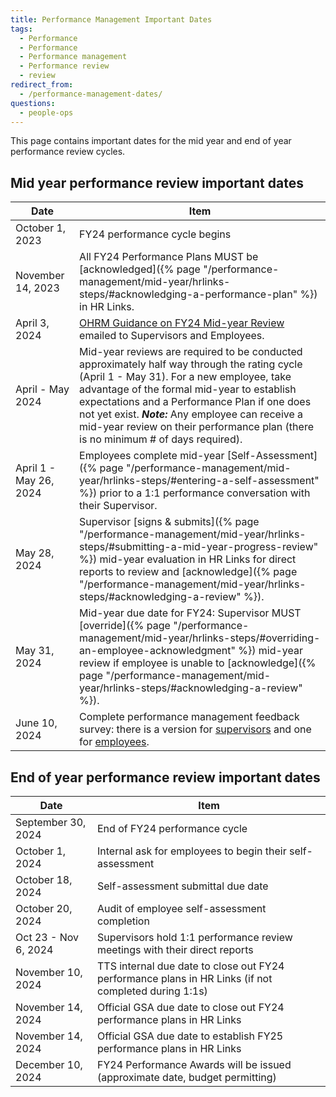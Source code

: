 ```yaml
---
title: Performance Management Important Dates
tags:
  - Performance
  - Performance
  - Performance management
  - Performance review
  - review
redirect_from:
  - /performance-management-dates/
questions:
  - people-ops
---
```


This page contains important dates for the mid year and end of year performance
review cycles.

## Mid year performance review important dates

| Date            | Item                                                                                                                                                                                                                                                                                                   |
| --------------- | ------------------------------------------------------------------------------------------------------------------------------------------------------------------------------------------------------------------------------------------------------------------------------------------------------ |
| October 1, 2023 | FY24 performance cycle begins                                                                                                                                                                                                                                                                          |
| November 14, 2023     | All FY24 Performance Plans MUST be [acknowledged]({% page "/performance-management/mid-year/hrlinks-steps/#acknowledging-a-performance-plan" %}) in HR Links.                                                                                                                                      |
| April 3, 2024     | [OHRM Guidance on FY24 Mid-year Review](https://drive.google.com/file/d/1CIZ3CIfgxiBqShxNT7d0aMe56feuABJn/view?usp=sharing) emailed to Supervisors and Employees.                                                                                                                                       |
| April - May 2024  | Mid-year reviews are required to be conducted approximately half way through the rating cycle (April 1 - May 31). For a new employee, take advantage of the formal mid-year to establish expectations and a Performance Plan if one does not yet exist.  ***Note:***  Any employee can receive a mid-year review on their performance plan (there is no minimum # of days required).                                                                                                                                      |
| April 1 - May 26, 2024  | Employees complete mid-year [Self-Assessment]({% page "/performance-management/mid-year/hrlinks-steps/#entering-a-self-assessment" %}) prior to a 1:1 performance conversation with their Supervisor.                                                                                                                                                                                                                        |
| May 28, 2024    | Supervisor [signs & submits]({% page "/performance-management/mid-year/hrlinks-steps/#submitting-a-mid-year-progress-review" %}) mid-year evaluation in HR Links for direct reports to review and [acknowledge]({% page "/performance-management/mid-year/hrlinks-steps/#acknowledging-a-review" %}). |
| May 31, 2024    | Mid-year due date for FY24: Supervisor MUST [override]({% page "/performance-management/mid-year/hrlinks-steps/#overriding-an-employee-acknowledgment" %}) mid-year review if employee is unable to [acknowledge]({% page "/performance-management/mid-year/hrlinks-steps/#acknowledging-a-review" %}).   |
| June 10, 2024   | Complete performance management feedback survey: there is a version for [supervisors](https://forms.gle/cUeMQGdUQ3BDn6qm7) and one for [employees](https://forms.gle/n4zNHdBEvX2DQvdz9).                                                                                                                                                      |

## End of year performance review important dates

| Date                 | Item                                                                                       |
| -------------------- | ------------------------------------------------------------------------------------------ |
| September 30, 2024   | End of FY24 performance cycle                                                              |
| October 1, 2024      | Internal ask for employees to begin their self-assessment                                  |
| October 18, 2024     | Self-assessment submittal due date                                                         |
| October 20, 2024     | Audit of employee self-assessment completion                                               |
| Oct 23 - Nov 6, 2024 | Supervisors hold 1:1 performance review meetings with their direct reports                 |
| November 10, 2024    | TTS internal due date to close out FY24 performance plans in HR Links (if not completed during 1:1s) |
| November 14, 2024    | Official GSA due date to close out FY24 performance plans in HR Links         |
| November 14, 2024    | Official GSA due date to establish FY25 performance plans in HR Links         |
| December 10, 2024    | FY24 Performance Awards will be issued (approximate date, budget permitting)                                 |

